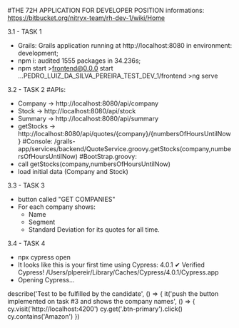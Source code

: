 #THE 72H APPLICATION FOR DEVELOPER POSITION
informations: https://bitbucket.org/nitryx-team/rh-dev-1/wiki/Home



3.1 - TASK 1
- Grails: Grails application running at http://localhost:8080 in environment: development;
- npm i: audited 1555 packages in 34.236s;
- npm start >frontend@0.0.0 start ...PEDRO_LUIZ_DA_SILVA_PEREIRA_TEST_DEV_1/frontend >ng serve

3.2 - TASK 2
#APIs:
- Company -> http://localhost:8080/api/company
- Stock -> http://localhost:8080/api/stock
- Summary -> http://localhost:8080/api/summary
- getStocks -> http://localhost:8080/api/quotes/{company}/{numbersOfHoursUntilNow} 
#Console:
/grails-app/services/backend/QuoteService.groovy.getStocks(company,numbersOfHoursUntilNow)
#BootStrap.groovy:
- call getStocks(company,numbersOfHoursUntilNow)
- load initial data (Company and Stock)

3.3 - TASK 3
- button called "GET COMPANIES"
- For each company shows:
    - Name
    - Segment
    - Standard Deviation for its quotes for all time.

3.4 - TASK 4
 - npx cypress open
 - It looks like this is your first time using Cypress: 4.0.1
  ✔  Verified Cypress! /Users/plpereir/Library/Caches/Cypress/4.0.1/Cypress.app
 - Opening Cypress...

describe('Test to be fulfilled by the candidate', () => {
  it('push the button implemented on task #3 and shows the company names', () => {
      cy.visit('http://localhost:4200')
      cy.get('.btn-primary').click() 
      cy.contains('Amazon')
  })





